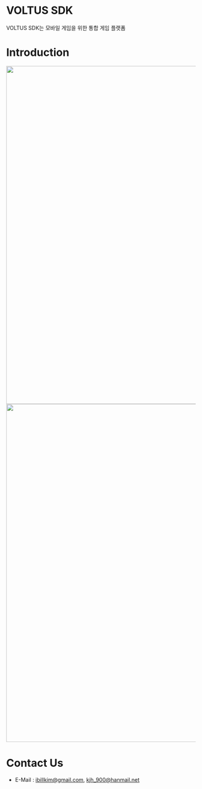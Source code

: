 # VOLTUS SDK

VOLTUS SDK는 모바일 게임을 위한 통합 게임 플랫폼 

# Introduction 

<img src="http://jsappfactory.cafe24.com/Resources/voltus/intro1.png" width=900>
<img src="http://jsappfactory.cafe24.com/Resources/voltus/intro2.png" width=900>

# Contact Us

* E-Mail : ibillkim@gmail.com, kjh_900@hanmail.net
